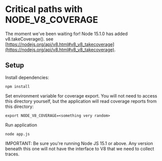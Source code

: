 # Critical paths with NODE_V8_COVERAGE

The moment we've been waiting for! Node 15.1.0 has added v8.takeCoverage(). see
[https://nodejs.org/api/v8.html#v8_v8_takecoverage](https://nodejs.org/api/v8.html#v8_v8_takecoverage).

## Setup


Install dependencies:

`npm install`

Set environment variable for coverage export. You will not need to access this directory
yourself, but the application will read coverage reports from this directory:

`export NODE_V8_COVERAGE=<something very random>`

Run application

`node app.js`

IMPORTANT: Be sure you're running Node JS 15.1 or above. Any version beneath this one
will not have the interface to V8 that we need to collect traces.
